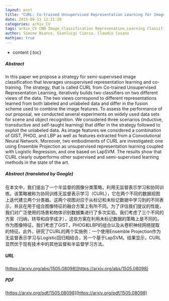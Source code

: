 ```yaml
---
layout: post
title: "CURL: Co-trained Unsupervised Representation Learning for Image Classification"
date: 2015-09-11 12:21:20
categories: arXiv_CV
tags: arXiv_CV CNN Image_Classification Represenation_Learning Classification Recognition
author: Simone Bianco, Gianluigi Ciocca, Claudio Cusano
mathjax: true
---
```


* content
{:toc}

##### Abstract
In this paper we propose a strategy for semi-supervised image classification that leverages unsupervised representation learning and co-training. The strategy, that is called CURL from Co-trained Unsupervised Representation Learning, iteratively builds two classifiers on two different views of the data. The two views correspond to different representations learned from both labeled and unlabeled data and differ in the fusion scheme used to combine the image features. To assess the performance of our proposal, we conducted several experiments on widely used data sets for scene and object recognition. We considered three scenarios (inductive, transductive and self-taught learning) that differ in the strategy followed to exploit the unlabeled data. As image features we considered a combination of GIST, PHOG, and LBP as well as features extracted from a Convolutional Neural Network. Moreover, two embodiments of CURL are investigated: one using Ensemble Projection as unsupervised representation learning coupled with Logistic Regression, and one based on LapSVM. The results show that CURL clearly outperforms other supervised and semi-supervised learning methods in the state of the art.

##### Abstract (translated by Google)
在本文中，我们提出了一个半监督的图像分类策略，利用无监督表示学习和协同训练。该策略被称为协同训练无监督表示学习（CURL），它在两个不同的数据视图上迭代建立两个分类器。这两个视图对应于从标记和未标记数据中学习到的不同表示，并且在用于组合图像特征的融合方案上有所不同。为了评估我们提议的性能，我们对广泛使用的场景和物体识别数据集进行了多次实验。我们考虑了三个不同的方案（归纳，转导和自学成才），这些方案在利用未标记数据的策略上是不同的。作为图像特征，我们考虑了GIST，PHOG和LBP的组合以及从卷积神经网络提取的特征。此外，研究了CURL的两个实施例：一个使用Ensemble Projection作为无监督表示学习与Logistic回归相结合，另一个基于LapSVM。结果显示，CURL显然优于现有技术中的其他监督和半监督学习方法。

##### URL
[https://arxiv.org/abs/1505.08098](https://arxiv.org/abs/1505.08098)

##### PDF
[https://arxiv.org/pdf/1505.08098](https://arxiv.org/pdf/1505.08098)

